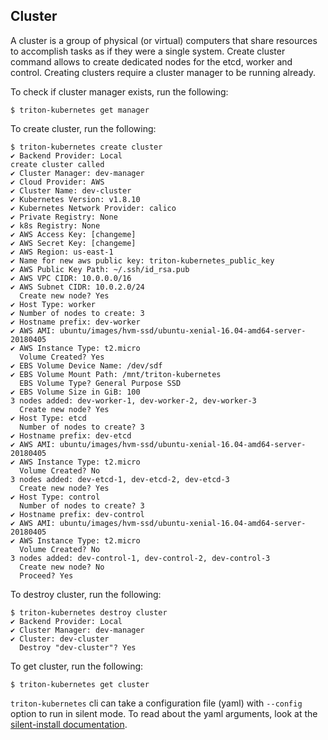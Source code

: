 ## Cluster

A cluster is a group of physical (or virtual) computers that share resources to accomplish tasks as if they were a single system.
Create cluster command allows to create dedicated nodes for the etcd, worker and control. Creating clusters require a cluster manager to be running already.

To check if cluster manager exists, run the following:

```
$ triton-kubernetes get manager
```

To create cluster, run the following:

```
$ triton-kubernetes create cluster
✔ Backend Provider: Local
create cluster called
✔ Cluster Manager: dev-manager
✔ Cloud Provider: AWS
✔ Cluster Name: dev-cluster
✔ Kubernetes Version: v1.8.10
✔ Kubernetes Network Provider: calico
✔ Private Registry: None
✔ k8s Registry: None
✔ AWS Access Key: [changeme]
✔ AWS Secret Key: [changeme]
✔ AWS Region: us-east-1
✔ Name for new aws public key: triton-kubernetes_public_key
✔ AWS Public Key Path: ~/.ssh/id_rsa.pub
✔ AWS VPC CIDR: 10.0.0.0/16
✔ AWS Subnet CIDR: 10.0.2.0/24
  Create new node? Yes
✔ Host Type: worker
✔ Number of nodes to create: 3
✔ Hostname prefix: dev-worker
✔ AWS AMI: ubuntu/images/hvm-ssd/ubuntu-xenial-16.04-amd64-server-20180405
✔ AWS Instance Type: t2.micro
  Volume Created? Yes
✔ EBS Volume Device Name: /dev/sdf
✔ EBS Volume Mount Path: /mnt/triton-kubernetes
  EBS Volume Type? General Purpose SSD
✔ EBS Volume Size in GiB: 100
3 nodes added: dev-worker-1, dev-worker-2, dev-worker-3
  Create new node? Yes
✔ Host Type: etcd
  Number of nodes to create? 3
✔ Hostname prefix: dev-etcd
✔ AWS AMI: ubuntu/images/hvm-ssd/ubuntu-xenial-16.04-amd64-server-20180405
✔ AWS Instance Type: t2.micro
  Volume Created? No
3 nodes added: dev-etcd-1, dev-etcd-2, dev-etcd-3
  Create new node? Yes
✔ Host Type: control
  Number of nodes to create? 3
✔ Hostname prefix: dev-control
✔ AWS AMI: ubuntu/images/hvm-ssd/ubuntu-xenial-16.04-amd64-server-20180405
✔ AWS Instance Type: t2.micro
  Volume Created? No
3 nodes added: dev-control-1, dev-control-2, dev-control-3
  Create new node? No
  Proceed? Yes
```

To destroy cluster, run the following:

```
$ triton-kubernetes destroy cluster
✔ Backend Provider: Local
✔ Cluster Manager: dev-manager
✔ Cluster: dev-cluster
  Destroy "dev-cluster"? Yes
```

To get cluster, run the following:

```
$ triton-kubernetes get cluster
```


`triton-kubernetes` cli can take a configuration file (yaml) with `--config` option to run in silent mode. To read about the yaml arguments, look at the [silent-install documentation](https://github.com/joyent/triton-kubernetes/tree/master/docs/guide/silent-install-yaml.md).